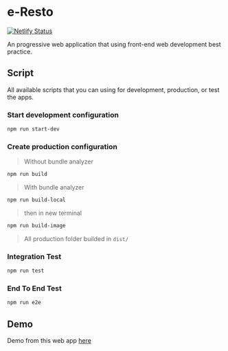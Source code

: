 # e-Resto

[![Netlify Status](https://api.netlify.com/api/v1/badges/1ca184b4-cf57-4980-b9f8-21608279463a/deploy-status)](https://app.netlify.com/sites/eresto-id/deploys)

An progressive web application that using front-end web development best practice.

## Script

All available scripts that you can using for development, production, or test the apps.

### Start development configuration

```bash
npm run start-dev
```

### Create production configuration

> Without bundle analyzer

```bash
npm run build
```

> With bundle analyzer

```bash
npm run build-local
```

> then in new terminal

```bash
npm run build-image
```

> All production folder builded in `dist/`

### Integration Test

```bash
npm run test
```

### End To End Test

```bash
npm run e2e
```

## Demo

Demo from this web app [here](https://eresto-id.netlify.app/)
